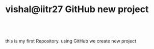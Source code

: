 # vishal@iitr27 GitHub new project
<Br>
<h1></h1>this is my first Repository.
using GitHub we create new project </h1>
